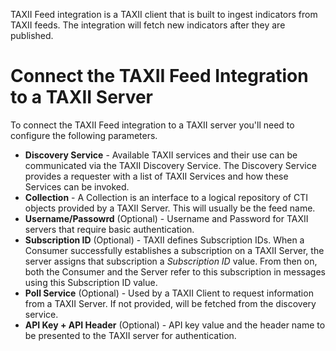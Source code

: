 TAXII Feed integration is a TAXII client that is built to ingest indicators from TAXII feeds. The integration will fetch new indicators after they are published.

# Connect the TAXII Feed Integration to a TAXII Server
To connect the TAXII Feed integration to a TAXII server you'll need to configure the following parameters.
* **Discovery Service** - Available TAXII services and their use can be communicated via the TAXII Discovery Service. The Discovery Service provides a requester with a list of TAXII Services and how these Services can be invoked.
* **Collection** - A Collection is an interface to a logical repository of CTI objects provided by a TAXII Server. This will usually be the feed name.
* **Username/Passowrd** (Optional) - Username and Password for TAXII servers that require basic authentication. 
* **Subscription ID** (Optional) - TAXII defines Subscription IDs. When a Consumer successfully establishes a subscription on a TAXII Server, the server assigns that
subscription a *Subscription ID* value. From then on, both the Consumer and the Server refer to this subscription in messages using this Subscription ID value.
* **Poll Service** (Optional) - Used by a TAXII Client to request information from a TAXII Server. If not provided, will be fetched from the discovery service.
* **API Key + API Header** (Optional) - API key value and the header name to be presented to the TAXII server for authentication.
